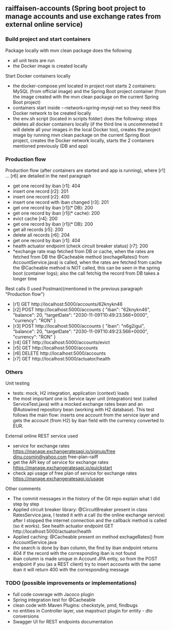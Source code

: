 ## raiffaisen-accounts (Spring boot project to manage accounts and use exchange rates from external online service)


### Build project and start containers

Package locally with mvn clean package does the following
- all unit tests are run
- the Docker image is created locally

Start Docker containers locally
- the docker-compose.yml located in project root starts 2 containers: MySQL (from official image) and the Spring Boot project container (from the image created with the mvn clean package on the current Spring Boot project)
- containers start inside --network=spring-mysql-net so they need this Docker network to be created locally
- the env.sh script (located in scripts folder) does the following: stops deletes all docker containers locally (if the third line is uncommneted it will delete all your images in the local Docker too), creates the project image by running mvn clean package on the current Spring Boot project, creates the Docker network locally, starts the 2 containers mentioned previously (DB and app)

### Production flow

Production flow (after containers are started and app is running), where [r1] ... [r6] are detailed in the next paragraph
- get one record by iban [r1]: 404
- insert one record [r2]: 201
- insert one record [r2]: 400
- insert one record with iban changed [r3]: 201
- get one record by iban [r1](* DB): 200
- get one record by iban [r1](* cache): 200
- evict cache [r4]: 200
- get one record by iban [r1](* DB): 200
- get all records [r5]: 200
- delete all records [r6]: 204
- get one record by iban [r1]: 404
- health actuator endpoint (check circuit breaker status) [r7]: 200
- *exchange rate map fetched from DB or cache, when the rates are fetched from DB the @Cacheable method (exchageRates() from AccountService.java) is called, when the rates are fetched from cache the @Cacheable method is NOT called, this can be seen in the spring boot (container logs); also the call fetchig the record from DB takes a longer time

Rest calls (I used Postman)(mentioned in the previous paragraph "Production flow")
- [r1] GET http://localhost:5000/accounts/62knykn46
- [r2] POST http://localhost:5000/accounts
{
  "iban": "62knykn46",
  "balance": 20,
  "targetDate": "2030-11-09T10:49:23.566+0000",
  "currency": "RON"
}
- [r3] POST http://localhost:5000/accounts
{
  "iban": "n6g2igui",
  "balance": 20,
  "targetDate": "2030-11-09T10:49:23.566+0000",
  "currency": "RON"
}
- [r4] GET http://localhost:5000/accounts/evict
- [r5] GET http://localhost:5000/accounts
- [r6] DELETE http://localhost:5000/accounts
- [r7] GET http://localhost:5000/actuator/health

### Others

Unit testing
- tests: mock, H2 integration, application (context) loads
- the most important one is Service layer unit (integration) test (called ServiceTest.java) with a mocked exchange rates bean and an @Autowired repository bean (working with H2 database). This test follows the main flow: inserts one account from the service layer and gets the account (from H2) by iban field with the currency converted to EUR.

External online REST service used
- service for exchange rates
https://manage.exchangeratesapi.io/signup/free
dinu.cosmin@yahoo.com
free-plan-raiff
- get the API key of service for exchange rates
https://manage.exchangeratesapi.io/quickstart
- check api usage of free plan of service for exchange rates
https://manage.exchangeratesapi.io/usage

Other comments
- The commit messages in the history of the Git repo explain what I did step by step
- Applied circuit breaker library: @CircuitBreaker present in class RatesService.java, I tested it with a call (to the online exchange service) after I stopped the internet connection and the callback method is called (so it works). See health actuator endpoint GET http://localhost:5000/actuator/health
- Applied caching: @Cacheable present on method exchageRates() from AccountService.java
- the search is done by iban column, the find by iban endpoint returns 404 if the record with the corresponding iban is not found
- iban column is made unique in Account JPA entiy, so from the POST endpoint if you (as a REST client) try to insert accounts with the same iban it will return 400 with the corresponding message

### TODO (possible improvements or implementations)
- full code coverage with Jacoco plugin
- Spring integration test for @Cacheable
- clean code with Maven Plugins: checkstyle, pmd, findbugs
- no entities in Controller layer, use mapstruct plugin for entity - dto conversions
- Swagger UI for REST endpoints documentation
